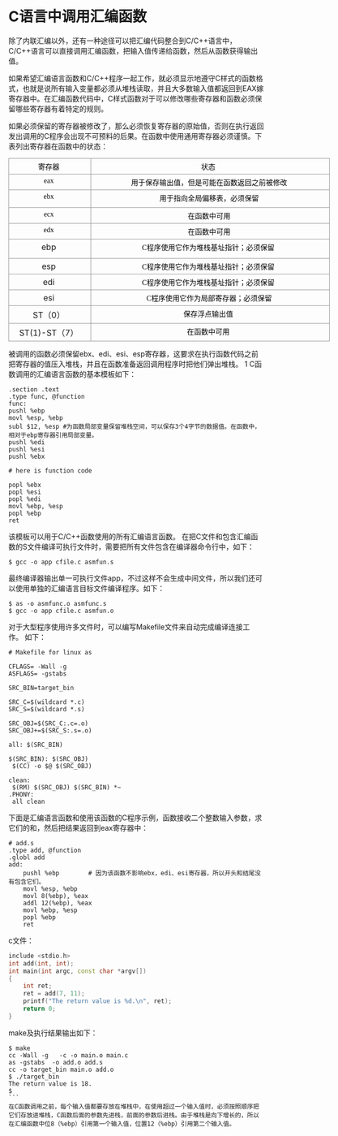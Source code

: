 # C语言中调用汇编函数

除了内联汇编以外，还有一种途径可以把汇编代码整合到C/C++语言中，C/C++语言可以直接调用汇编函数，把输入值传递给函数，然后从函数获得输出值。

如果希望汇编语言函数和C/C++程序一起工作，就必须显示地遵守C样式的函数格式，也就是说所有输入变量都必须从堆栈读取，并且大多数输入值都返回到EAX嫁寄存器中。在汇编函数代码中，C样式函数对于可以修改哪些寄存器和函数必须保留哪些寄存器有着特定的规则。

如果必须保留的寄存器被修改了，那么必须恢复寄存器的原始值，否则在执行返回发出调用的C程序会出现不可预料的后果。在函数中使用通用寄存器必须谨慎。下表列出寄存器在函数中的状态：


<table cellpadding="2" cellspacing="0" border="1" style="font-size:undefined; border-collapse:collapse; margin-top:10px; margin-bottom:10px; display:table; background-color:inherit; text-align:center; width:634px">
<tbody style="background-color:inherit">
<tr style="background-color:inherit">
<td valign="top" style="word-break:break-all; border:1px solid rgb(153,153,153); padding:5px 16px 5px 12px; min-height:25px; min-width:25px; height:25px; background-color:inherit; width:136px">
<div style="min-width:2px; background-color:inherit; text-align:center"><span style="font-family:微软雅黑; font-size:14px; color:#000000; background-color:rgb(255,255,255); font-style:normal; font-weight:normal; text-align:left">寄存器</span><br style="background-color:inherit">
</div>
</td>
<td valign="top" style="word-break:break-all; border:1px solid rgb(153,153,153); padding:5px 16px 5px 12px; min-height:25px; min-width:25px; height:25px; background-color:inherit; width:456px">
<div style="min-width:2px; background-color:inherit; text-align:center"><span style="font-family:微软雅黑; font-size:14px; color:#000000; background-color:rgb(255,255,255); font-style:normal; font-weight:normal; text-align:left">状态<span style="background-color:inherit">&nbsp;</span></span><br style="background-color:inherit">
</div>
</td>
</tr>
<tr style="background-color:inherit">
<td valign="top" style="word-break:break-all; border:1px solid rgb(153,153,153); padding:5px 16px 5px 12px; min-height:25px; min-width:25px; height:25px; background-color:inherit; width:136px">
<div style="min-width:2px; background-color:inherit; text-align:center"><span style="font-family:微软雅黑; font-size:14px; color:#000000; background-color:rgb(255,255,255); font-style:normal; font-weight:normal; text-align:left">eax</span><br style="background-color:inherit">
</div>
</td>
<td valign="top" style="word-break:break-all; border:1px solid rgb(153,153,153); padding:5px 16px 5px 12px; min-height:25px; min-width:25px; height:25px; background-color:inherit; width:456px">
<div style="min-width:2px; background-color:inherit; text-align:center"><span style="font-family:微软雅黑; font-size:14px; color:#000000; background-color:rgb(255,255,255); font-style:normal; font-weight:normal; text-align:left">用于保存输出值，但是可能在函数返回之前被修改</span><br style="background-color:inherit">
</div>
</td>
</tr>
<tr style="background-color:inherit">
<td valign="top" style="word-break:break-all; border:1px solid rgb(153,153,153); padding:5px 16px 5px 12px; min-height:25px; min-width:25px; height:35px; background-color:inherit; width:136px">
<div style="min-width:2px; background-color:inherit; text-align:center"><span style="font-family:微软雅黑; font-size:14px; color:#000000; background-color:rgb(255,255,255); font-style:normal; font-weight:normal; text-align:left">ebx</span><br style="background-color:inherit">
</div>
</td>
<td valign="top" style="word-break:break-all; border:1px solid rgb(153,153,153); padding:5px 16px 5px 12px; min-height:25px; min-width:25px; height:35px; background-color:inherit; width:456px">
<div style="min-width:2px; background-color:inherit; text-align:center"><span style="font-family:微软雅黑; font-size:14px; color:#000000; background-color:rgb(255,255,255); font-style:normal; font-weight:normal; text-align:left">用于指向全局偏移表，必须保留</span><br style="background-color:inherit">
</div>
</td>
</tr>
<tr style="background-color:inherit">
<td valign="top" style="word-break:break-all; border:1px solid rgb(153,153,153); padding:5px 16px 5px 12px; min-height:25px; min-width:25px; height:25px; background-color:inherit; width:136px">
<div style="min-width:2px; background-color:inherit; text-align:center"><span style="font-family:微软雅黑; font-size:14px; color:#000000; background-color:rgb(255,255,255); font-style:normal; font-weight:normal; text-align:left">ecx</span><br style="background-color:inherit">
</div>
</td>
<td valign="top" style="word-break:break-all; border:1px solid rgb(153,153,153); padding:5px 16px 5px 12px; min-height:25px; min-width:25px; height:25px; background-color:inherit; width:456px">
<div style="min-width:2px; background-color:inherit; text-align:center"><span style="font-family:微软雅黑; font-size:14px; color:#000000; background-color:rgb(255,255,255); font-style:normal; font-weight:normal; text-align:left">在函数中可用</span><br style="background-color:inherit">
</div>
</td>
</tr>
<tr style="background-color:inherit">
<td valign="top" style="word-break:break-all; border:1px solid rgb(153,153,153); padding:5px 16px 5px 12px; min-height:25px; min-width:25px; height:25px; background-color:inherit; width:136px">
<div style="min-width:2px; background-color:inherit; text-align:center"><span style="font-family:微软雅黑; font-size:14px; color:#000000; background-color:rgb(255,255,255); font-style:normal; font-weight:normal; text-align:left">edx</span><br style="background-color:inherit">
</div>
</td>
<td valign="top" style="word-break:break-all; border:1px solid rgb(153,153,153); padding:5px 16px 5px 12px; min-height:25px; min-width:25px; height:25px; background-color:inherit; width:456px">
<div style="min-width:2px; background-color:inherit; text-align:center"><span style="font-family:微软雅黑; font-size:14px; color:#000000; background-color:rgb(255,255,255); font-style:normal; font-weight:normal; text-align:left">在函数中可用</span><br style="background-color:inherit">
</div>
</td>
</tr>
<tr style="background-color:inherit">
<td valign="top" style="word-break:break-all; border:1px solid rgb(153,153,153); padding:5px 16px 5px 12px; min-height:25px; min-width:25px; height:38px; background-color:inherit; width:136px">
<div style="min-width:2px; background-color:inherit; text-align:center">ebp</div>
</td>
<td valign="top" style="word-break:break-all; border:1px solid rgb(153,153,153); padding:5px 16px 5px 12px; min-height:25px; min-width:25px; height:38px; background-color:inherit; width:456px">
<div style="min-width:2px; background-color:inherit; text-align:center"><span style="font-family:微软雅黑; font-size:14px; color:#000000; background-color:rgb(255,255,255); font-style:normal; font-weight:normal; text-align:left">C程序使用它作为堆栈基址指针；必须保留<span style="background-color:inherit">&nbsp;</span></span><br style="background-color:inherit">
</div>
</td>
</tr>
<tr style="background-color:inherit">
<td valign="top" style="word-break:break-all; border:1px solid rgb(153,153,153); padding:5px 16px 5px 12px; min-height:25px; min-width:25px; height:25px; background-color:inherit; width:136px">
<div style="min-width:2px; background-color:inherit; text-align:center">esp</div>
</td>
<td valign="top" style="word-break:break-all; border:1px solid rgb(153,153,153); padding:5px 16px 5px 12px; min-height:25px; min-width:25px; height:25px; background-color:inherit; width:456px">
<div style="min-width:2px; background-color:inherit; text-align:center"><span style="font-family:微软雅黑; font-size:14px; color:#000000; background-color:rgb(255,255,255); font-style:normal; font-weight:normal; text-align:left">C程序使用它作为堆栈基址指针；必须保留<span style="background-color:inherit">&nbsp;</span></span><br style="background-color:inherit">
</div>
</td>
</tr>
<tr style="background-color:inherit">
<td valign="top" style="word-break:break-all; border:1px solid rgb(153,153,153); padding:5px 16px 5px 12px; min-height:25px; min-width:25px; height:25px; background-color:inherit; width:136px">
<div style="min-width:2px; background-color:inherit; text-align:center">edi</div>
</td>
<td valign="top" style="word-break:break-all; border:1px solid rgb(153,153,153); padding:5px 16px 5px 12px; min-height:25px; min-width:25px; height:25px; background-color:inherit; width:456px">
<div style="min-width:2px; background-color:inherit; text-align:center"><span style="font-family:微软雅黑; font-size:14px; color:#000000; background-color:rgb(255,255,255); font-style:normal; font-weight:normal; text-align:left">C程序使用它作为堆栈基址指针；必须保留<span style="background-color:inherit">&nbsp;</span></span><br style="background-color:inherit">
</div>
</td>
</tr>
<tr style="background-color:inherit">
<td valign="top" style="word-break:break-all; border:1px solid rgb(153,153,153); padding:5px 16px 5px 12px; min-height:25px; min-width:25px; height:25px; background-color:inherit; width:136px">
<div style="min-width:2px; background-color:inherit; text-align:center">esi</div>
</td>
<td valign="top" style="word-break:break-all; border:1px solid rgb(153,153,153); padding:5px 16px 5px 12px; min-height:25px; min-width:25px; height:25px; background-color:inherit; width:456px">
<div style="min-width:2px; background-color:inherit; text-align:center"><span style="font-family:微软雅黑; font-size:14px; color:#000000; background-color:rgb(255,255,255); font-style:normal; font-weight:normal; text-align:left">C程序使用它作为局部寄存器；必须保留</span><br style="background-color:inherit">
</div>
</td>
</tr>
<tr style="background-color:inherit">
<td valign="top" style="word-break:break-all; border:1px solid rgb(153,153,153); padding:5px 16px 5px 12px; min-height:25px; min-width:25px; height:25px; background-color:inherit; width:136px">
<div style="min-width:2px; background-color:inherit; text-align:center">ST（0）</div>
</td>
<td valign="top" style="word-break:break-all; border:1px solid rgb(153,153,153); padding:5px 16px 5px 12px; min-height:25px; min-width:25px; height:25px; background-color:inherit; width:456px">
<div style="min-width:2px; background-color:inherit; text-align:center"><span style="font-family:微软雅黑; font-size:14px; color:#000000; background-color:rgb(255,255,255); font-style:normal; font-weight:normal; text-align:left">保存浮点输出值<span style="background-color:inherit">&nbsp;</span></span><br style="background-color:inherit">
</div>
</td>
</tr>
<tr style="background-color:inherit">
<td valign="top" style="word-break:break-all; border:1px solid rgb(153,153,153); padding:5px 16px 5px 12px; min-height:25px; min-width:25px; height:25px; background-color:inherit; width:136px">
<div style="min-width:2px; background-color:inherit; text-align:center">ST(1)-ST（7）</div>
</td>
<td valign="top" style="word-break:break-all; border:1px solid rgb(153,153,153); padding:5px 16px 5px 12px; min-height:25px; min-width:25px; height:25px; background-color:inherit; width:456px">
<div style="min-width:2px; background-color:inherit; text-align:center"><span style="font-family:微软雅黑; font-size:14px; color:#000000; background-color:rgb(255,255,255); font-style:normal; font-weight:normal; text-align:left">在函数中可用&nbsp;</span><br style="background-color:inherit">
</div>
</td>
</tr>
</tbody>
</table>



被调用的函数必须保留ebx、edi、esi、esp寄存器，这要求在执行函数代码之前把寄存器的值压入堆栈，并且在函数准备返回调用程序时把他们弹出堆栈。
1 C函数调用的汇编语言函数的基本模板如下：
```
.section .text
.type func, @function
func:
pushl %ebp
movl %esp, %ebp
subl $12, %esp #为函数局部变量保留堆栈空间，可以保存3个4字节的数据值。在函数中，相对于ebp寄存器引用局部变量。
pushl %edi
pushl %esi
pushl %ebx

# here is function code

popl %ebx
popl %esi
popl %edi
movl %ebp, %esp
popl %ebp
ret
```

该模板可以用于C/C++函数使用的所有汇编语言函数。
在把C文件和包含汇编函数的S文件编译可执行文件时，需要把所有文件包含在编译器命令行中，如下：
```
$ gcc -o app cfile.c asmfun.s
```
最终编译器输出单一可执行文件app，不过这样不会生成中间文件，所以我们还可以使用单独的汇编语言目标文件编译程序。如下：

```
$ as -o asmfunc.o asmfunc.s
$ gcc -o app cfile.c asmfun.o
```

对于大型程序使用许多文件时，可以编写Makefile文件来自动完成编译连接工作。 如下：

```
# Makefile for linux as

CFLAGS= -Wall -g
ASFLAGS= -gstabs

SRC_BIN=target_bin

SRC_C=$(wildcard *.c)
SRC_S=$(wildcard *.s)

SRC_OBJ=$(SRC_C:.c=.o)
SRC_OBJ+=$(SRC_S:.s=.o)

all: $(SRC_BIN)

$(SRC_BIN): $(SRC_OBJ)
 $(CC) -o $@ $(SRC_OBJ)

clean:
 $(RM) $(SRC_OBJ) $(SRC_BIN) *~
.PHONY:
 all clean
```
下面是汇编语言函数和使用该函数的C程序示例，函数接收二个整数输入参数，求它们的和，然后把结果返回到eax寄存器中：

```
# add.s
.type add, @function
.globl add
add:
    pushl %ebp        # 因为该函数不影响ebx，edi、esi寄存器，所以开头和结尾没有包含它们。
    movl %esp, %ebp
    movl 8(%ebp), %eax
    addl 12(%ebp), %eax
    movl %ebp, %esp
    popl %ebp
    ret
```
c文件：
```cpp
include <stdio.h>
int add(int, int);
int main(int argc, const char *argv[])
{
    int ret;
    ret = add(7, 11);
    printf("The return value is %d.\n", ret);
    return 0;
}
```
make及执行结果输出如下：
````
$ make
cc -Wall -g   -c -o main.o main.c
as -gstabs  -o add.o add.s
cc -o target_bin main.o add.o
$ ./target_bin
The return value is 18.
$
```
在C函数调用之前，每个输入值都要存放在堆栈中，在使用超过一个输入值时，必须按照顺序把它们存放进堆栈，C函数后面的参数先进栈，前面的参数后进栈。由于堆栈是向下增长的，所以在汇编函数中位8（%ebp）引用第一个输入值，位置12（%ebp）引用第二个输入值。

